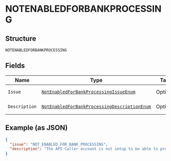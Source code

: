 
# NOTENABLEDFORBANKPROCESSING

## Structure

`NOTENABLEDFORBANKPROCESSING`

## Fields

| Name | Type | Tags | Description | Getter | Setter |
|  --- | --- | --- | --- | --- | --- |
| `Issue` | [`NotEnabledForBankProcessingIssueEnum`](../../doc/models/not-enabled-for-bank-processing-issue-enum.md) | Optional | - | NotEnabledForBankProcessingIssueEnum getIssue() | setIssue(NotEnabledForBankProcessingIssueEnum issue) |
| `Description` | [`NotEnabledForBankProcessingDescriptionEnum`](../../doc/models/not-enabled-for-bank-processing-description-enum.md) | Optional | - | NotEnabledForBankProcessingDescriptionEnum getDescription() | setDescription(NotEnabledForBankProcessingDescriptionEnum description) |

## Example (as JSON)

```json
{
  "issue": "NOT_ENABLED_FOR_BANK_PROCESSING",
  "description": "The API Caller account is not setup to be able to process bank payments. Please contact your PayPal account manager."
}
```

